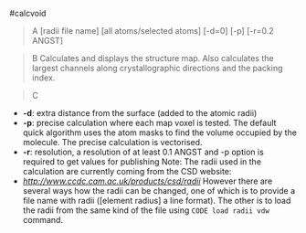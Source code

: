 #calcvoid

>A [radii file name] [all atoms/selected atoms] [-d=0] [-p] [-r=0.2 ANGST]

>B Calculates and displays the structure map. Also calculates the largest channels along crystallographic directions and the packing index. 

>C
 * **-d**: extra distance from the surface (added to the atomic radii)
 * **-p**: precise calculation where each map voxel is tested. The default quick algorithm uses the atom masks to find the volume occupied by the molecule. The precise calculation is vectorised.
 * **-r**: resolution, a resolution of at least 0.1 ANGST and -p option is required to get values for publishing
Note: The radii used in the calculation are currently coming from the CSD website:
 * *http://www.ccdc.cam.ac.uk/products/csd/radii*
However there are several ways how the radii can be changed, one of which is to provide  a file name with radii ([element radius] a line format). The other is to load the radii from the same kind of the file using `CODE load radii vdw` command.
